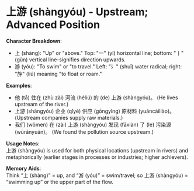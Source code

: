 # **上游 (shàngyóu) - Upstream; Advanced Position**

**Character Breakdown**:  
- 上 (shàng): "Up" or "above." Top: "一" (yī) horizontal line; bottom: "丨" (gǔn) vertical line-signifies direction upwards.  
- 游 (yóu): "To swim" or "to travel." Left: "氵" (shuǐ) water radical; right: "斿" (liú) meaning "to float or roam."

**Examples**:  
- 他 (tā) 住在 (zhù zài) 河流 (héliú) 的 (de) 上游 (shàngyóu)。 (He lives upstream of the river.)  
- 上游 (shàngyóu) 企业 (qǐyè) 供应 (gōngyìng) 原材料 (yuáncáiliào)。 (Upstream companies supply raw materials.)  
- 我们 (wǒmen) 在 (zài) 上游 (shàngyóu) 发现 (fāxiàn) 了 (le) 污染源 (wūrǎnyuán)。 (We found the pollution source upstream.)

**Usage Notes**:  
上游 (shàngyóu) is used for both physical locations (upstream in rivers) and metaphorically (earlier stages in processes or industries; higher achievers).

**Memory Aids**:  
Think “上 (shàng)” = up, and “游 (yóu)” = swim/travel; so 上游 (shàngyóu) = “swimming up” or the upper part of the flow.